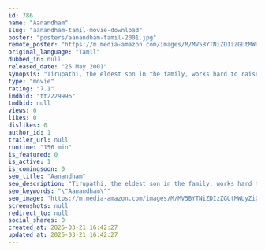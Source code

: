 ```yaml
---
id: 786
name: "Aanandham"
slug: "aanandham-tamil-movie-download"
poster: "posters/aanandham-tamil-2001.jpg"
remote_poster: "https://m.media-amazon.com/images/M/MV5BYTNiZDIzZGUtMWUyZi00YmNmLWIyZWItZGJlNGNkYTcyMTQwXkEyXkFqcGdeQXVyMTEzNzg0Mjkx._V1_SX300.jpg"
original_language: "Tamil"
dubbed_in: null
released_date: "25 May 2001"
synopsis: "Tirupathi, the eldest son in the family, works hard to raise his three brothers Madhavan, Kannan and Surya. However, problems arise in the family when Madhavan's wife begins to rebel against him."
type: "movie"
rating: "7.1"
imdbid: "tt2229996"
tmdbid: null
views: 0
likes: 0
dislikes: 0
author_id: 1
trailer_url: null
runtime: "156 min"
is_featured: 0
is_active: 1
is_comingsoon: 0
seo_title: "Aanandham"
seo_description: "Tirupathi, the eldest son in the family, works hard to raise his three brothers Madhavan, Kannan and Surya. However, problems arise in the family when Madhavan's wife begins to rebel against him."
seo_keywords: "\"Aanandham\""
seo_image: "https://m.media-amazon.com/images/M/MV5BYTNiZDIzZGUtMWUyZi00YmNmLWIyZWItZGJlNGNkYTcyMTQwXkEyXkFqcGdeQXVyMTEzNzg0Mjkx._V1_SX300.jpg"
screenshots: null
redirect_to: null
social_shares: 0
created_at: 2025-03-21 16:42:27
updated_at: 2025-03-21 16:42:27
---
```


